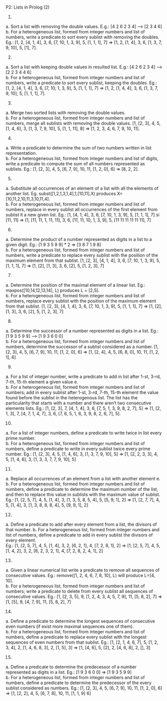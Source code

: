 P2: Lists in Prolog (2)

1.
a. Sort a list with removing the double values. E.g.: [4 2 6 2 3 4] --> [2 3 4 6]               
b. For a heterogeneous list, formed from integer numbers and list of numbers, write a predicate to sort every
sublist with removing the doubles.
Eg.: [1, 2, [4, 1, 4], 3, 6, [7, 10, 1, 3, 9], 5, [1, 1, 1], 7] =>
[1, 2, [1, 4], 3, 6, [1, 3, 7, 9, 10], 5, [1], 7].

2.
a. Sort a list with keeping double values in resulted list. E.g.: [4 2 6 2 3 4] --> [2 2 3 4 4 6]                                         
b. For a heterogeneous list, formed from integer numbers and list of numbers, write a predicate to sort every
sublist, keeping the doubles.
Eg.: [1, 2, [4, 1, 4], 3, 6, [7, 10, 1, 3, 9], 5, [1, 1, 1], 7] =>
[1, 2, [1, 4, 4], 3, 6, [1, 3, 7, 9, 10], 5, [1, 1, 1], 7].

3.
a. Merge two sorted lists with removing the double values.                                                      
b. For a heterogeneous list, formed from integer numbers and list of numbers, merge all sublists with removing
the double values.
[1, [2, 3], 4, 5, [1, 4, 6], 3, [1, 3, 7, 9, 10], 5, [1, 1, 11], 8] =>
[1, 2, 3, 4, 6, 7, 9, 10, 11].

4.
a. Write a predicate to determine the sum of two numbers written in list representation.                                                            
b. For a heterogeneous list, formed from integer numbers and list of digits, write a predicate to compute the
sum of all numbers represented as sublists.
Eg.: [1, [2, 3], 4, 5, [6, 7, 9], 10, 11, [1, 2, 0], 6] => [8, 2, 2].

5.
a. Substitute all occurrences of an element of a list with all the elements of another list.
Eg. subst([1,2,1,3,1,4],1,[10,11],X) produces X=[10,11,2,10,11,3,10,11,4].                                                      
b. For a heterogeneous list, formed from integer numbers and list of numbers, replace in every sublist all
occurrences of the first element from sublist it a new given list.
Eg.: [1, [4, 1, 4], 3, 6, [7, 10, 1, 3, 9], 5, [1, 1, 1], 7] si [11, 11] =>
[1, [11, 11, 1, 11, 11], 3, 6, [11, 11, 10, 1, 3, 9], 5, [11 11 11 11 11 11], 7]

6.
a. Determine the product of a number represented as digits in a list to a given digit.
Eg.: [1 9 3 5 9 9] * 2 => [3 8 7 1 9 8]                                         
b. For a heterogeneous list, formed from integer numbers and list of numbers, write a predicate to replace
every sublist with the position of the maximum element from that sublist.
[1, [2, 3], [4, 1, 4], 3, 6, [7, 10, 1, 3, 9], 5, [1, 1, 1], 7] =>
[1, [2], [1, 3], 3, 6, [2], 5, [1, 2, 3], 7]

7.
a. Determine the position of the maximal element of a linear list.
Eg.: maxpos([10,14,12,13,14], L) produces L = [2,5].                                        
b. For a heterogeneous list, formed from integer numbers and list of numbers, replace every sublist with the
position of the maximum element from that sublist.
[1, [2, 3], [4, 1, 4], 3, 6, [7, 10, 1, 3, 9], 5, [1, 1, 1], 7] =>
[1, [2], [1, 3], 3, 6, [2], 5, [1, 2, 3], 7]

8.
a. Determine the successor of a number represented as digits in a list.
Eg.: [1 9 3 5 9 9] --> [1 9 3 6 0 0]                                    
b. For a heterogeneous list, formed from integer numbers and list of numbers, determine the successor of a
sublist considered as a number.
[1, [2, 3], 4, 5, [6, 7, 9], 10, 11, [1, 2, 0], 6] =>
[1, [2, 4], 4, 5, [6, 8, 0], 10, 11, [1, 2, 1], 6]

9.
a. For a list of integer number, write a predicate to add in list after 1-st, 3-rd, 7-th, 15-th element a given value e.                                            
b. For a heterogeneous list, formed from integer numbers and list of numbers; add in every sublist after 1-st,
3-rd, 7-th, 15-th element the value found before the sublist in the heterogenous list. The list has the particularity
that starts with a number and there aren’t two consecutive elements lists.
Eg.: [1, [2, 3], 7, [4, 1, 4], 3, 6, [7, 5, 1, 3, 9, 8, 2, 7], 5] =>
[1, [2, 1, 3], 7, [4, 7, 1, 4, 7], 3, 6, [7, 6, 5, 1, 6, 3, 9, 8, 2, 6, 7], 5].

10.
a. For a list of integer numbers, define a predicate to write twice in list every prime number.                                     
b. For a heterogeneous list, formed from integer numbers and list of numbers, define a predicate to write in
every sublist twice every prime number.
Eg.: [1, [2, 3], 4, 5, [1, 4, 6], 3, [1, 3, 7, 9, 10], 5] =>
[1, [2, 2, 3, 3], 4, 5, [1, 4, 6], 3, [1, 3, 3, 7, 7, 9, 10], 5]

11.
a. Replace all occurrences of an element from a list with another element e.                                    
b. For a heterogeneous list, formed from integer numbers and list of numbers, define a predicate to determine
the maximum number of the list, and then to replace this value in sublists with the maximum value of sublist.
Eg.: [1, [2, 5, 7], 4, 5, [1, 4], 3, [1, 3, 5, 8, 5, 4], 5, [5, 9, 1], 2] =>
[1, [2, 7, 7], 4, 5, [1, 4], 3, [1, 3, 8, 8, 8, 4], 5, [9, 9, 1], 2]

12.
a. Define a predicate to add after every element from a list, the divisors of that number.
b. For a heterogeneous list, formed from integer numbers and list of numbers, define a predicate to add in
every sublist the divisors of every element.                                            
Eg.: [1, [2, 5, 7], 4, 5, [1, 4], 3, 2, [6, 2, 1], 4, [7, 2, 8, 1], 2] =>
[1, [2, 5, 7], 4, 5, [1, 4, 2], 3, 2, [6, 2, 3, 2, 1], 4, [7, 2, 8, 2, 4, 1], 2]

13.
a. Given a linear numerical list write a predicate to remove all sequences of consecutive values.
Eg.: remove([1, 2, 4, 6, 7, 8, 10], L) will produce L=[4, 10].                                  
b. For a heterogeneous list, formed from integer numbers and list of numbers; write a predicate to delete from
every sublist all sequences of consecutive values.
Eg.: [1, [2, 3, 5], 9, [1, 2, 4, 3, 4, 5, 7, 9], 11, [5, 8, 2], 7] =>
[1, [5], 9, [4, 7, 9], 11, [5, 8, 2], 7]

14.
a. Define a predicate to determine the longest sequences of consecutive even numbers (if exist more maximal
sequences one of them).                                 
b. For a heterogeneous list, formed from integer numbers and list of numbers, define a predicate to replace
every sublist with the longest sequences of even numbers from that sublist.
Eg.: [1, [2, 1, 4, 6, 7], 5, [1, 2, 3, 4], 2, [1, 4, 6, 8, 3], 2, [1, 5], 3] =>
[1, [4, 6], 5, [2], 2, [4, 6, 8], 2, [], 3]

15.
a. Define a predicate to determine the predecessor of a number represented as digits in a list.
Eg.: [1 9 3 6 0 0] => [1 9 3 5 9 9]                         
b. For a heterogeneous list, formed from integer numbers and list of numbers, define a predicate to determine
the predecessor of the every sublist considered as numbers.
Eg.: [1, [2, 3], 4, 5, [6, 7, 9], 10, 11, [1, 2, 0], 6] =>
[1, [2, 2], 4, 5, [6, 7, 8], 10, 11, [1, 1, 9] 6]
